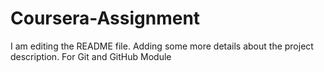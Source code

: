 # Coursera-Assignment

I am editing the README file. Adding some more details about the project description.
For Git and GitHub Module 
